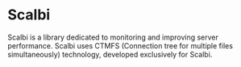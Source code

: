 # Scalbi
Scalbi is a library dedicated to monitoring and improving server performance. Scalbi uses CTMFS (Connection tree for multiple files simultaneously) technology, developed exclusively for Scalbi.
